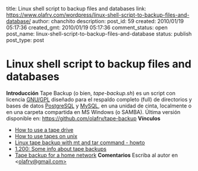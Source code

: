 title: Linux shell script to backup files and databases
link: https://www.olafrv.com/wordpress/linux-shell-script-to-backup-files-and-database/
author: chanchito
description: 
post_id: 59
created: 2010/01/19 05:17:36
created_gmt: 2010/01/19 05:17:36
comment_status: open
post_name: linux-shell-script-to-backup-files-and-database
status: publish
post_type: post

# Linux shell script to backup files and databases

**Introducción** Tape Backup (o bien, _tape-backup.sh_) es un script con licencia [GNU/GPL](https://www.gnu.org/licenses/gpl.txt) diseñado para el respaldo completo (full) de directorios y bases de datos [PostgreSQL](https://www.postgresql.org/) y [MySQL](https://www.mysql.com/), en una unidad de cinta, localmente o en una carpeta compartida en MS Windows (o SAMBA). Última versión disponible en: <https://github.com/olafrv/tape-backup> **Vínculos**

  * [How to use a tape drive](https://nic.phys.ethz.ch/readme/80)
  * [How to use tapes on unix](https://www.mssl.ucl.ac.uk/www_computing/buns/tapes.html)
  * [Linux tape backup with mt and tar command - howto](https://www.cyberciti.biz/faq/linux-tape-backup-with-mt-and-tar-command-howto/)
  * [1.200: Some info about tape backups](https://www.faqs.org/faqs/aix-faq/part2/section-1.html)
  * [Tape backup for a home network](https://baheyeldin.com/linux/using-tape-backup-on-linux-for-a-home-network.html)
**Comentarios** Escriba al autor en <[olafrv@gmail.com>](mailto:olafrv@gmail.com)